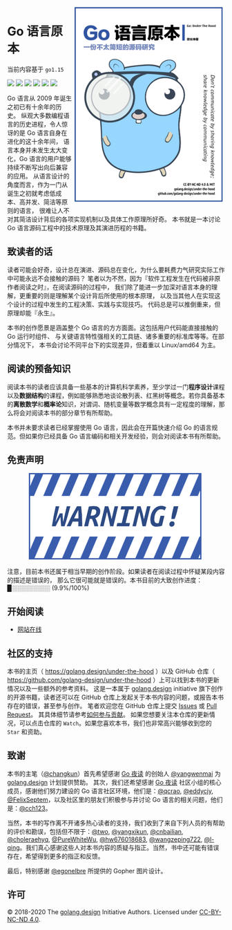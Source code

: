 <img src="book/assets/cover-cn-v3.png" alt="logo" height="450" align="right" style="margin: 5px; margin-bottom: 20px;" />

# Go 语言原本

当前内容基于 `go1.15`

![](https://img.shields.io/badge/lang-简体中文-red.svg?longCache=true&style=flat-square)
![](https://img.shields.io/github/license/golang-design/under-the-hood.svg?style=flat-square)
![](https://img.shields.io/badge/license-CC%20BY--NC--ND%204.0-lightgrey.svg?style=flat-square)
[![](https://img.shields.io/badge/捐赠-微信-68b600.svg?style=popout-square&logo=WeChat)](https://golang.design/under-the-hood/assets/wechat.jpg)
[![](https://img.shields.io/badge/捐赠-支付宝-00a2ef.svg?style=popout-square&logo=AliPay)](https://golang.design/under-the-hood/assets/alipay.jpg)
[![](https://img.shields.io/badge/捐赠-PayPal-104098.svg?style=popout-square&logo=PayPal)](https://www.paypal.me/changkunde/4.99eur)

Go 语言从 2009 年诞生之初已有十余年的历史。
纵观大多数编程语言的历史进程，令人惊讶的是 Go 语言自身在进化的这十余年间，
语言本身并未发生太大变化，Go 语言的用户能够持续不断写出向后兼容的应用。
从语言设计的角度而言，作为一门从诞生之初就考虑低成本、高并发、简洁等原则的语言，
很难让人不对其简洁设计背后的各项实现机制以及具体工作原理所好奇。
本书就是一本讨论 Go 语言源码工程中的技术原理及其演进历程的书籍。

## 致读者的话

读者可能会好奇，设计总在演进、源码总在变化，为什么要耗费力气研究实际工作中可能永远不会接触的源码？
笔者以为不然，因为『软件工程发生在代码被非原作者阅读之时』，在阅读源码的过程中，
我们除了能进一步加深对语言本身的理解，更重要的则是理解某个设计背后所使用的根本原理，
以及当其他人在实现这个设计的过程中发生的工程决策、实践与实现技巧。
代码总是可以推倒重来，但原理却能『永生』。

本书的创作愿景是涵盖整个 Go 语言的方方面面。这包括用户代码能直接接触的 Go 运行时组件、
与关键语言特性强相关的工具链、诸多重要的标准库等等。在部分情况下，
本书会讨论不同平台下的实现差异，但着重以 Linux/amd64 为主。

## 阅读的预备知识

阅读本书的读者应该具备一些基本的计算机科学素养，至少学过一门**程序设计**课程以及**数据结构**的课程，例如能够熟悉地谈论散列表、红黑树等概念。若你具备基本的**离散数学**和**概率论**知识，对谓词、随机变量等数学概念具有一定程度的理解，那么将会对阅读本书的部分章节有所帮助。

本书并未要求读者已经掌握使用 Go 语言，因此会在开篇快速介绍 Go 的语言规范。但如果你已经具备 Go 语言编码和相关开发经验，则会对阅读本书有所帮助。

## 免责声明

<div class="img-center" style="margin: 0 auto; max-width: 80%">
<img src="./book/assets/warning.png"/>
</div>

注意，目前本书还属于相当早期的创作阶段。如果读者在阅读过程中怀疑某段内容的描述是错误的，
那么它很可能就是错误的。本书目前的大致创作进度：█░░░░░░░░░ (9.9%/100%)

## 开始阅读

- [网站在线](https://golang.design/under-the-hood/)

## 社区的支持

本书的主页（ https://golang.design/under-the-hood ）以及 GitHub 仓库（ https://github.com/golang-design/under-the-hood ）上可以找到本书的更新情况以及一些额外的参考资料。
这是一本属于 [golang.design](https://golang.design) initiative 旗下创作的开源书籍，读者还可以在 GitHub 仓库上发起关于本书内容的问题，或报告本书存在的错误，甚至参与创作。
笔者欢迎您在 GitHub 仓库上提交 [Issues](https://github.com/golang-design/under-the-hood/issues/new/choose) 或 [Pull Request](https://github.com/golang-design/under-the-hood/pulls)。
其具体细节请参考[如何参与贡献](https://github.com/golang-design/under-the-hood/blob/master/CONTRIBUTING.md)。
如果您想要关注本仓库的更新情况，可以点击仓库的 `Watch`。如果您喜欢本书，我们也非常高兴能够收到您的 `Star` 和资助。

## 致谢

本书的主笔（[@changkun](https://changkun.de)）首先希望感谢 [Go 夜读](https://talkgo.org/) 的创始人 [@yangwenmai](https://github.com/yangwenmai) 为 [golang.design](https://golang.design) 计划提供赞助。
其次，我们还希望感谢 [Go 夜读](https://talkgo.org/) 社区小组的核心成员，感谢他们努力建设的 Go 语言社区环境，他们是：[@qcrao](https://github.com/qcrao), [@eddycjy](https://github.com/eddycjy), [@FelixSeptem](https://github.com/FelixSeptem)，以及社区里的朋友们积极参与并讨论 Go 语言的相关问题，他们是：[@cch123](https://github.com/cch123)。

当然，本书的写作离不开诸多热心读者的支持，我们收到了来自下列人员的有帮助的评价和勘误，包括但不限于：[@two](https://github.com/two), [@yangxikun](https://github.com/yangxikun), [@cnbailian](https://github.com/cnbailian), [@choleraehyq](https://github.com/choleraehyq), [@PureWhiteWu](https://github.com/PureWhiteWu), [@hw676018683](https://github.com/hw676018683), [@wangzeping722](https://github.com/wangzeping722), [@l-qing](https://github.com/l-qing)。我们真心感谢这些人对本书内容的质疑与指正。当然，书中还可能有错误存在，希望得到更多的指正和反馈。

最后，特别感谢 [@egonelbre](https://github.com/egonelbre/gophers) 所提供的 Gopher 图片设计。

## 许可

&copy; 2018-2020 The [golang.design](https://golang.design) Initiative Authors. Licensed under [CC-BY-NC-ND 4.0](https://creativecommons.org/licenses/by-nc-nd/4.0/).
